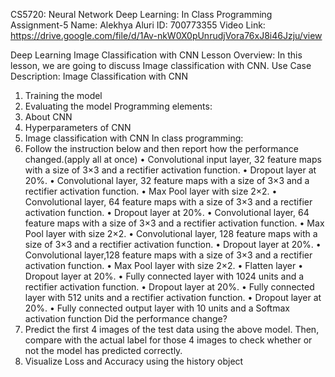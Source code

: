 CS5720: Neural Network Deep Learning: In Class Programming Assignment-5
Name: Alekhya Aluri
ID: 700773355 
Video Link: https://drive.google.com/file/d/1Av-nkW0X0pUnrudjVora76xJ8i46Jzju/view

Deep Learning Image Classification with CNN
Lesson Overview:
In this lesson, we are going to discuss Image classification with CNN.
Use Case Description:
Image Classification with CNN
1. Training the model
2. Evaluating the model
Programming elements:
1. About CNN
2. Hyperparameters of CNN
3. Image classification with CNN
In class programming:
1. Follow the instruction below and then report how the performance changed.(apply all at once)
• Convolutional input layer, 32 feature maps with a size of 3×3 and a rectifier activation function.
• Dropout layer at 20%.
• Convolutional layer, 32 feature maps with a size of 3×3 and a rectifier activation function.
• Max Pool layer with size 2×2.
• Convolutional layer, 64 feature maps with a size of 3×3 and a rectifier activation function.
• Dropout layer at 20%.
• Convolutional layer, 64 feature maps with a size of 3×3 and a rectifier activation function.
• Max Pool layer with size 2×2.
• Convolutional layer, 128 feature maps with a size of 3×3 and a rectifier activation function.
• Dropout layer at 20%.
• Convolutional layer,128 feature maps with a size of 3×3 and a rectifier activation function.
• Max Pool layer with size 2×2.
• Flatten layer
• Dropout layer at 20%.
• Fully connected layer with 1024 units and a rectifier activation function.
• Dropout layer at 20%.
• Fully connected layer with 512 units and a rectifier activation function.
• Dropout layer at 20%.
• Fully connected output layer with 10 units and a Softmax activation function
Did the performance change?
2. Predict the first 4 images of the test data using the above model. Then, compare with the actual label for those 4
images to check whether or not the model has predicted correctly.
3. Visualize Loss and Accuracy using the history object
